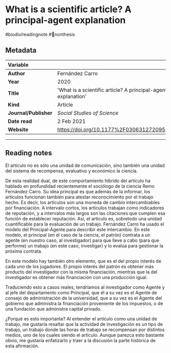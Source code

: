 # What is a scientific article? A principal-agent explanation
#biodiv/readingnote #🚫nonthesis 


## Metadata

|   Variable     |  |
|:--------------|:-----------|
| **Author**			| Fernández Carro     | 
| **Year**				| 		2020	 | 
| **Title**				| 	'What is a scientific article? A principal-agent explanation'		 | 
| **Kind**				| Article| 
| **Journal/Publisher**				| 	*Social Studies of Science*		 | 
| **Date read**				| 	2 Feb 2021	 | 
| **Website**				| 	https://doi.org/10.1177%2F0306312720951860	 | 

---

## Reading notes
El artículo no es sólo una unidad de comunicación, sino también una unidad del sistema de recompensa, evaluativo y económico la ciencia. 

De esta realidad dual, de este comportamiento hibrido del artículo ha hablado en profundidad recientemente el sociólogo de la ciencia Remo Fernández Carro. Su idea principal es que además de la informar, los artículos funcionan también para atestar reconocimiento por el trabajo hecho. Es decir, los artículos son una moneda de cambio intercambiables por financiación. A intervalo cortos, los artículos trabajan como indicadores de reputación, y a intervalos más largos son las citaciones que cumplen esa función de establecer reputación. Así, el artículo es, sobretodo una unidad cuantificable para la evaluación de un trabajo. Fernández Carro ha usado el modelo del Principal-Agente para describir este intercambio. En este modelo, el principal (en el caso de la ciencia, el patrón) contrata a un agente (en nuestro caso, al investigador) para que lleve a cabo (para que performe) un trabajo (en este caso, investigar) y lo evalúa para gestionar la próxima contrata. 

En este modelo hay también otro elemento, que es el del propio interés de cada uno de los jugadores. El propio interés del patrón es obtener más producto del investigador con la misma financiación, mientras que la del investigador es obtener más financiación con una producción igual.

Traduciendo esto a casos reales, tendríamos al investigador como Agente y al jefe del departamento como Principal, que él a su vez es el Agente de consejo de administración de la universidad, que a su vez es el Agente del gobierno que administra la financiación proveniente de los impuestos, o de una fundación que administra capital privado.

¿Porqué es esto importante?  Al entender el artículo como una unidad de trabajo, me gustaría resaltar que la actividad de investigación es un tipo de trabajo, un trabajo donde las horas de trabajo se recompensan por distintos medios, uno de los cuales siendo el artículo. Aunque parezca esto bastante obvio, me gustaría enfatizarlo y traer a la discusión la parte histórica de esta afirmación. 